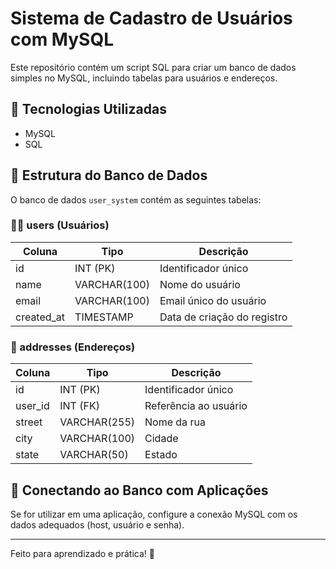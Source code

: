 # Sistema de Cadastro de Usuários com MySQL

Este repositório contém um script SQL para criar um banco de dados simples no MySQL, incluindo tabelas para usuários e endereços.

## 📌 Tecnologias Utilizadas
- MySQL
- SQL

## 📂 Estrutura do Banco de Dados
O banco de dados `user_system` contém as seguintes tabelas:

### 🧑‍💻 users (Usuários)
| Coluna      | Tipo            | Descrição                        |
|------------|----------------|--------------------------------|
| id         | INT (PK)        | Identificador único           |
| name       | VARCHAR(100)    | Nome do usuário               |
| email      | VARCHAR(100)    | Email único do usuário        |
| created_at | TIMESTAMP       | Data de criação do registro   |

### 📍 addresses (Endereços)
| Coluna  | Tipo         | Descrição                     |
|--------|-------------|-----------------------------|
| id     | INT (PK)    | Identificador único         |
| user_id | INT (FK)    | Referência ao usuário       |
| street | VARCHAR(255) | Nome da rua                |
| city   | VARCHAR(100) | Cidade                     |
| state  | VARCHAR(50)  | Estado                     |



## 🔗 Conectando ao Banco com Aplicações
Se for utilizar em uma aplicação, configure a conexão MySQL com os dados adequados (host, usuário e senha).

---
Feito para aprendizado e prática! 🚀